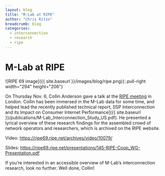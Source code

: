 ```yaml
---
layout: blog
title: "M-Lab at RIPE"
author: "Chris Ritzo"
breadcrumb: blog
categories:
  - interconnection
  - research
  - ripe
---
```


# M-Lab at RIPE

![RIPE 69 image]({{ site.baseurl }}/images/blog/ripe.png){:.pull-right width="294" height="206"}

On Thursday Nov. 6, Collin Anderson gave a talk at the [RIPE meeting](http://www.ripe.net/ripe/meetings/ripe-meetings) in London. Collin has been immersed in the M-Lab data for some time, and helped lead the recently published technical report, [ISP Interconnection and its Impact on Consumer Internet Performance]({{ site.baseurl }}/publications/M-Lab_Interconnection_Study_US.pdf). He presented a lyrical overview of these research findings for the assembled crowd of network operators and researchers, which is archived on the RIPE website.

<!--more-->

Video: <https://ripe69.ripe.net/archives/video/10079/>

Slides: <https://ripe69.ripe.net/presentations/145-RIPE-Coop_WG-Presentation.pdf>

If you’re interested in an accessible overview of M-Lab’s interconnection research, look no further. Well done, Collin!
